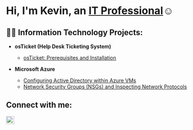 <h1>Hi, I'm Kevin, an <a href="https://www.linkedin.com/in/kevin-e-taylor/">IT Professional</a>☺</h1>

<h2>👨‍💻 Information Technology Projects:</h2>

- <b>osTicket (Help Desk Ticketing System)</b>
  - [osTicket: Prerequisites and Installation](https://github.com/Callturk2983/osticket-prereqs)
  
- <b>Microsoft Azure</b>
  - [Configuring Active Directory within Azure VMs](https://github.com/Callturk2983/configure-ad)
  - [Network Security Groups (NSGs) and Inspecting Network Protocols](https://github.com/Callturk2983/azure-network-protocols)

<h2>Connect with me:</h2>


[<img align="left" alt="Josh | LinkedIn" width="22px" src="https://cdn.jsdelivr.net/npm/simple-icons@v3/icons/linkedin.svg" />][linkedin]

[linkedin]: https://www.linkedin.com/in/kevin-e-taylor/

